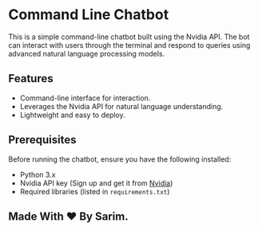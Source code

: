 # Command Line Chatbot

This is a simple command-line chatbot built using the Nvidia API. The bot can interact with users through the terminal and respond to queries using advanced natural language processing models.

## Features

- Command-line interface for interaction.
- Leverages the Nvidia API for natural language understanding.
- Lightweight and easy to deploy.

## Prerequisites

Before running the chatbot, ensure you have the following installed:

- Python 3.x
- Nvidia API key (Sign up and get it from [Nvidia](https://developer.nvidia.com))
- Required libraries (listed in `requirements.txt`)

## Made With ❤️ By Sarim.
